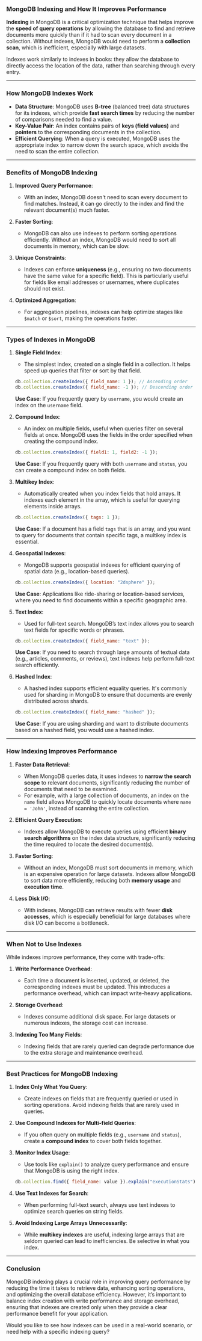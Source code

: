 ### **MongoDB Indexing and How It Improves Performance**

**Indexing** in MongoDB is a critical optimization technique that helps improve the **speed of query operations** by allowing the database to find and retrieve documents more quickly than if it had to scan every document in a collection. Without indexes, MongoDB would need to perform a **collection scan**, which is inefficient, especially with large datasets.

Indexes work similarly to indexes in books: they allow the database to directly access the location of the data, rather than searching through every entry.

---

### **How MongoDB Indexes Work**

- **Data Structure**: MongoDB uses **B-tree** (balanced tree) data structures for its indexes, which provide **fast search times** by reducing the number of comparisons needed to find a value.
- **Key-Value Pair**: An index contains pairs of **keys (field values)** and **pointers** to the corresponding documents in the collection.
- **Efficient Querying**: When a query is executed, MongoDB uses the appropriate index to narrow down the search space, which avoids the need to scan the entire collection.

---

### **Benefits of MongoDB Indexing**

1. **Improved Query Performance**:
   - With an index, MongoDB doesn't need to scan every document to find matches. Instead, it can go directly to the index and find the relevant document(s) much faster.
2. **Faster Sorting**:

   - MongoDB can also use indexes to perform sorting operations efficiently. Without an index, MongoDB would need to sort all documents in memory, which can be slow.

3. **Unique Constraints**:

   - Indexes can enforce **uniqueness** (e.g., ensuring no two documents have the same value for a specific field). This is particularly useful for fields like email addresses or usernames, where duplicates should not exist.

4. **Optimized Aggregation**:
   - For aggregation pipelines, indexes can help optimize stages like `$match` or `$sort`, making the operations faster.

---

### **Types of Indexes in MongoDB**

1. **Single Field Index**:

   - The simplest index, created on a single field in a collection. It helps speed up queries that filter or sort by that field.

   ```javascript
   db.collection.createIndex({ field_name: 1 }); // Ascending order
   db.collection.createIndex({ field_name: -1 }); // Descending order
   ```

   **Use Case**: If you frequently query by `username`, you would create an index on the `username` field.

2. **Compound Index**:

   - An index on multiple fields, useful when queries filter on several fields at once. MongoDB uses the fields in the order specified when creating the compound index.

   ```javascript
   db.collection.createIndex({ field1: 1, field2: -1 });
   ```

   **Use Case**: If you frequently query with both `username` and `status`, you can create a compound index on both fields.

3. **Multikey Index**:

   - Automatically created when you index fields that hold arrays. It indexes each element in the array, which is useful for querying elements inside arrays.

   ```javascript
   db.collection.createIndex({ tags: 1 });
   ```

   **Use Case**: If a document has a field `tags` that is an array, and you want to query for documents that contain specific tags, a multikey index is essential.

4. **Geospatial Indexes**:

   - MongoDB supports geospatial indexes for efficient querying of spatial data (e.g., location-based queries).

   ```javascript
   db.collection.createIndex({ location: "2dsphere" });
   ```

   **Use Case**: Applications like ride-sharing or location-based services, where you need to find documents within a specific geographic area.

5. **Text Index**:

   - Used for full-text search. MongoDB’s text index allows you to search text fields for specific words or phrases.

   ```javascript
   db.collection.createIndex({ field_name: "text" });
   ```

   **Use Case**: If you need to search through large amounts of textual data (e.g., articles, comments, or reviews), text indexes help perform full-text search efficiently.

6. **Hashed Index**:

   - A hashed index supports efficient equality queries. It's commonly used for sharding in MongoDB to ensure that documents are evenly distributed across shards.

   ```javascript
   db.collection.createIndex({ field_name: "hashed" });
   ```

   **Use Case**: If you are using sharding and want to distribute documents based on a hashed field, you would use a hashed index.

---

### **How Indexing Improves Performance**

1. **Faster Data Retrieval**:

   - When MongoDB queries data, it uses indexes to **narrow the search scope** to relevant documents, significantly reducing the number of documents that need to be examined.
   - For example, with a large collection of documents, an index on the `name` field allows MongoDB to quickly locate documents where `name = 'John'`, instead of scanning the entire collection.

2. **Efficient Query Execution**:
   - Indexes allow MongoDB to execute queries using efficient **binary search algorithms** on the index data structure, significantly reducing the time required to locate the desired document(s).
3. **Faster Sorting**:

   - Without an index, MongoDB must sort documents in memory, which is an expensive operation for large datasets. Indexes allow MongoDB to sort data more efficiently, reducing both **memory usage** and **execution time**.

4. **Less Disk I/O**:
   - With indexes, MongoDB can retrieve results with fewer **disk accesses**, which is especially beneficial for large databases where disk I/O can become a bottleneck.

---

### **When Not to Use Indexes**

While indexes improve performance, they come with trade-offs:

1. **Write Performance Overhead**:

   - Each time a document is inserted, updated, or deleted, the corresponding indexes must be updated. This introduces a performance overhead, which can impact write-heavy applications.

2. **Storage Overhead**:

   - Indexes consume additional disk space. For large datasets or numerous indexes, the storage cost can increase.

3. **Indexing Too Many Fields**:
   - Indexing fields that are rarely queried can degrade performance due to the extra storage and maintenance overhead.

---

### **Best Practices for MongoDB Indexing**

1. **Index Only What You Query**:

   - Create indexes on fields that are frequently queried or used in sorting operations. Avoid indexing fields that are rarely used in queries.

2. **Use Compound Indexes for Multi-field Queries**:

   - If you often query on multiple fields (e.g., `username` and `status`), create a **compound index** to cover both fields together.

3. **Monitor Index Usage**:

   - Use tools like `explain()` to analyze query performance and ensure that MongoDB is using the right index.

   ```javascript
   db.collection.find({ field_name: value }).explain("executionStats");
   ```

4. **Use Text Indexes for Search**:

   - When performing full-text search, always use text indexes to optimize search queries on string fields.

5. **Avoid Indexing Large Arrays Unnecessarily**:
   - While **multikey indexes** are useful, indexing large arrays that are seldom queried can lead to inefficiencies. Be selective in what you index.

---

### **Conclusion**

MongoDB indexing plays a crucial role in improving query performance by reducing the time it takes to retrieve data, enhancing sorting operations, and optimizing the overall database efficiency. However, it’s important to balance index creation with write performance and storage overhead, ensuring that indexes are created only when they provide a clear performance benefit for your application.

Would you like to see how indexes can be used in a real-world scenario, or need help with a specific indexing query?
